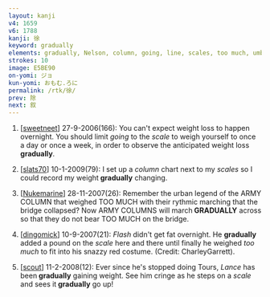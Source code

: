 ```yaml
---
layout: kanji
v4: 1659
v6: 1788
kanji: 徐
keyword: gradually
elements: gradually, Nelson, column, going, line, scales, too much, umbrella, potato, small
strokes: 10
image: E5BE90
on-yomi: ジョ
kun-yomi: おもむ.ろに
permalink: /rtk/徐/
prev: 除
next: 叙
---
```


1) [<a href="http://kanji.koohii.com/profile/sweetneet">sweetneet</a>] 27-9-2006(166): You can&#039;t expect weight loss to happen overnight. You should limit <em>going</em> to the <em>scale</em> to weigh yourself to once a day or once a week, in order to observe the anticipated weight loss<strong> gradually</strong>.

2) [<a href="http://kanji.koohii.com/profile/slats70">slats70</a>] 10-1-2009(79): I set up a <em>column</em> chart next to my <em>scales</em> so I could record my weight<strong> gradually</strong> changing.

3) [<a href="http://kanji.koohii.com/profile/Nukemarine">Nukemarine</a>] 28-11-2007(26): Remember the urban legend of the ARMY COLUMN that weighed TOO MUCH with their rythmic marching that the bridge collapsed? Now ARMY COLUMNS will march<strong> GRADUALLY</strong> across so that they do not bear TOO MUCH on the bridge.

4) [<a href="http://kanji.koohii.com/profile/dingomick">dingomick</a>] 10-9-2007(21): <em>Flash</em> didn&#039;t get fat overnight. He <strong>gradually</strong> added a pound on the <em>scale</em> here and there until finally he weighed <em>too much</em> to fit into his snazzy red costume. (Credit: CharleyGarrett).

5) [<a href="http://kanji.koohii.com/profile/scout">scout</a>] 11-2-2008(12): Ever since he&#039;s stopped doing Tours, <em>Lance</em> has been<strong> gradually</strong> gaining weight. See him cringe as he steps on a <em>scale</em> and sees it<strong> gradually</strong> go up!

